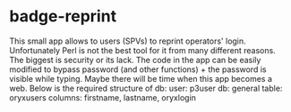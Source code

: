 # badge-reprint
This small app allows to users (SPVs) to reprint operators' login.
Unfortunately Perl is not the best tool for it from many different reasons. The biggest is security or its lack. The code in the app can be easily modified to bypass password (and other functions) + the password is visible while typing.
Maybe there will be time when this app becomes a web.
Below is the required structure of db:
user: p3user
db: general
table: oryxusers
columns: firstname, lastname, oryxlogin
